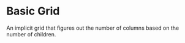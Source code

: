 # Basic Grid

An implicit grid that figures out the number of columns based on the number of children.
